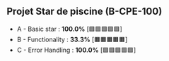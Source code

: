 ## Projet Star de piscine (B-CPE-100)

- A - Basic star : **100.0%** [:green_square::green_square::green_square::green_square::green_square:]
- B - Functionality : **33.3%** [:orange_square::orange_square::orange_square::orange_square::orange_square:]
- C - Error Handling : **100.0%** [:green_square::green_square::green_square::green_square::green_square:]
